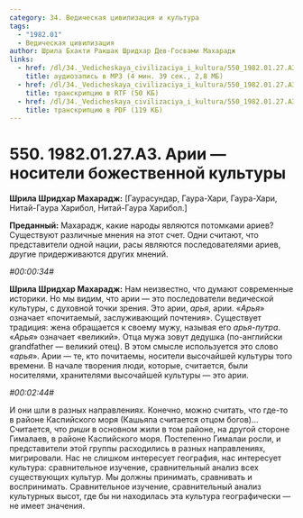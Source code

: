 ```yaml
---
category: 34. Ведическая цивилизация и культура
tags:
  - "1982.01"
  - Ведическая цивилизация
author: Шрила Бхакти Ракшак Шридхар Дев-Госвами Махарадж
links:
  - href: /dl/34._Vedicheskaya_civilizaciya_i_kultura/550_1982.01.27.A3_SridharMj_Arii_nositeli_bojestvennoy_kultury.mp3
    title: аудиозапись в MP3 (4 мин. 39 сек., 2,8 МБ)
  - href: /dl/34._Vedicheskaya_civilizaciya_i_kultura/550_1982.01.27.A3_SridharMj_Arii_nositeli_bojestvennoy_kultury.rtf
    title: транскрипцию в RTF (50 КБ)
  - href: /dl/34._Vedicheskaya_civilizaciya_i_kultura/550_1982.01.27.A3_SridharMj_Arii_nositeli_bojestvennoy_kultury.pdf
    title: транскрипцию в PDF (119 КБ)
---
```


# 550. 1982.01.27.A3. Арии — носители божественной культуры

**Шрила Шридхар Махарадж:** [Гаурасундар, Гаура-Хари, Гаура-Хари, Нитай-Гаура Харибол, Нитай-Гаура Харибол.]

**Преданный:** Махарадж, какие народы являются потомками ариев? Существуют различные мнения на этот счет. Одни считают, что представители одной нации, расы являются последователями ариев, другие придерживаются других мнений.

*#00:00:34#*

**Шрила Шридхар Махарадж:** Нам неизвестно, что думают современные историки. Но мы видим, что арии — это последователи ведической культуры, с духовной точки зрения. Это арии, *арья*, арии. «*Арья*» означает «почитаемый, заслуживающий почтения». Существует традиция: жена обращается к своему мужу, называя его *арья-путра*. «*Арья*» означает «великий». Отца мужа зовут дедушка (по-английски grandfather — великий отец). В этом смысле используется это слово «*арья*». Арии — те, кто почитаемы, носители высочайшей культуры того времени. В начале творения люди, которые, считается, были носителями, хранителями высочайшей культуры — это арии.

*#00:02:44#*

И они шли в разных направлениях. Конечно, можно считать, что где-то в районе Каспийского моря (Кашьяпа считается отцом богов)… Считается, что *риши* в основном жили в том районе, на другой стороне Гималаев, в районе Каспийского моря. Постепенно Гималаи росли, и представители этой группы расходились в разных направлениях, мигрировали. Нас не слишком интересует география, нас интересует культура: сравнительное изучение, сравнительный анализ всех существующих культур. Мы должны принимать, сравнивать и воспринимать. Сравнительное изучение, сравнительный анализ культурных высот, где бы ни находилась эта культура географически — не имеет значения.

